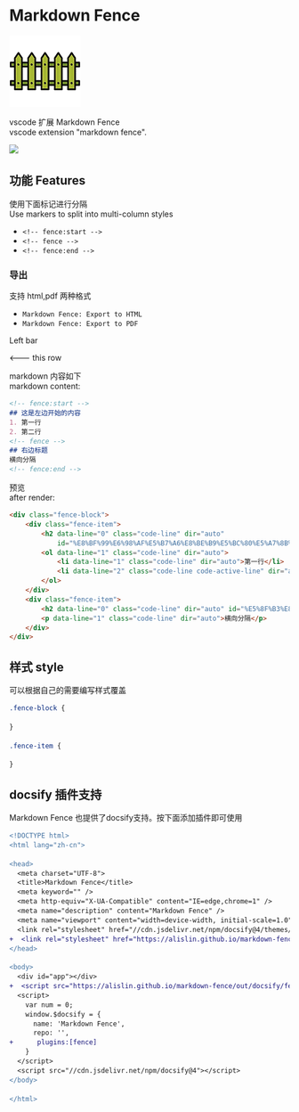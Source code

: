 # Markdown Fence

![](/media/markdown-fence-128.png)

vscode 扩展 Markdown Fence  
vscode extension "markdown fence". 

![](https://alislin.github.io/markdown-fence/assets/img/README_20250320-092003.png)

## 功能 Features
使用下面标记进行分隔  
Use markers to split into multi-column styles
- `<!-- fence:start -->`
- `<!-- fence -->`
- `<!-- fence:end -->`

### 导出
支持 html,pdf 两种格式
- `Markdown Fence: Export to HTML`
- `Markdown Fence: Export to PDF`

<!-- fence:start -->
Left bar
<!-- fence -->
<--- this row
<!-- fence:end -->

markdown 内容如下  
markdown content:
```markdown
<!-- fence:start -->
## 这是左边开始的内容
1. 第一行
2. 第二行
<!-- fence -->
## 右边标题
横向分隔
<!-- fence:end -->
```

预览  
after render:
```html
<div class="fence-block">
    <div class="fence-item">
        <h2 data-line="0" class="code-line" dir="auto"
            id="%E8%BF%99%E6%98%AF%E5%B7%A6%E8%BE%B9%E5%BC%80%E5%A7%8B%E7%9A%84%E5%86%85%E5%AE%B9">这是左边开始的内容</h2>
        <ol data-line="1" class="code-line" dir="auto">
            <li data-line="1" class="code-line" dir="auto">第一行</li>
            <li data-line="2" class="code-line code-active-line" dir="auto">第二行</li>
        </ol>
    </div>
    <div class="fence-item">
        <h2 data-line="0" class="code-line" dir="auto" id="%E5%8F%B3%E8%BE%B9%E6%A0%87%E9%A2%98">右边标题</h2>
        <p data-line="1" class="code-line" dir="auto">横向分隔</p>
    </div>
</div>
```
## 样式 style
可以根据自己的需要编写样式覆盖
```css
.fence-block {

}

.fence-item {

}
```

## docsify 插件支持
Markdown Fence 也提供了docsify支持。按下面添加插件即可使用

```diff
<!DOCTYPE html>
<html lang="zh-cn">

<head>
  <meta charset="UTF-8">
  <title>Markdown Fence</title>
  <meta keyword="" />
  <meta http-equiv="X-UA-Compatible" content="IE=edge,chrome=1" />
  <meta name="description" content="Markdown Fence" />
  <meta name="viewport" content="width=device-width, initial-scale=1.0">
  <link rel="stylesheet" href="//cdn.jsdelivr.net/npm/docsify@4/themes/vue.css" />
+  <link rel="stylesheet" href="https://alislin.github.io/markdown-fence/css/fence.css" />
</head>

<body>
  <div id="app"></div>
+  <script src="https://alislin.github.io/markdown-fence/out/docsify/fence.js"></script>
  <script>
    var num = 0;
    window.$docsify = {
      name: 'Markdown Fence',
      repo: '',
+      plugins:[fence]
    }
  </script>
  <script src="//cdn.jsdelivr.net/npm/docsify@4"></script>
</body>

</html>
```

<!-- ## Obisdian 支持
- [ ] 计划中 -->

<!-- ## Marp 支持
- [ ] 计划中 -->
